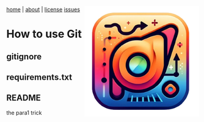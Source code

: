 <a name=top><p>
<img src="/etc/img/lite.png" align=right width=300>
<a href="/">home</a> |
<a href="/README.md#top">about</a> |
<a href="/LICENSE.md#top">license</a>
<a href="http://github.com/burn/lite/issues">issues</a>

# How to use Git

## gitignore

## requirements.txt

## README

the para1 trick